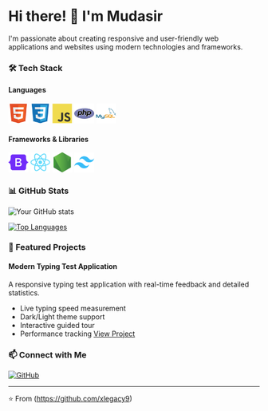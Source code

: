 # Hi there! 👋 I'm Mudasir

I'm passionate about creating responsive and user-friendly web applications and websites using modern technologies and frameworks.

### 🛠️ Tech Stack

#### Languages
<p align="left">
    <img src="https://raw.githubusercontent.com/devicons/devicon/master/icons/html5/html5-original.svg" alt="html5" width="40" height="40"/>
    <img src="https://raw.githubusercontent.com/devicons/devicon/master/icons/css3/css3-original.svg" alt="css3" width="40" height="40"/>
    <img src="https://raw.githubusercontent.com/devicons/devicon/master/icons/javascript/javascript-original.svg" alt="javascript" width="40" height="40"/>
    <img src="https://raw.githubusercontent.com/devicons/devicon/master/icons/php/php-original.svg" alt="php" width="40" height="40"/>
    <img src="https://raw.githubusercontent.com/devicons/devicon/master/icons/mysql/mysql-original-wordmark.svg" alt="mysql" width="40" height="40"/>
</p>

#### Frameworks & Libraries
<p align="left">
    <img src="https://raw.githubusercontent.com/devicons/devicon/master/icons/bootstrap/bootstrap-plain.svg" alt="bootstrap" width="40" height="40"/>
    <img src="https://raw.githubusercontent.com/devicons/devicon/master/icons/react/react-original.svg" alt="react" width="40" height="40"/>
    <img src="https://raw.githubusercontent.com/devicons/devicon/master/icons/nodejs/nodejs-original.svg" alt="nodejs" width="40" height="40"/>
    <img src="https://raw.githubusercontent.com/devicons/devicon/master/icons/tailwindcss/tailwindcss-plain.svg" alt="tailwind" width="40" height="40"/>
</p>

### 📊 GitHub Stats

![Your GitHub stats](https://github-readme-stats.vercel.app/api?username=YourGitHubUsername&show_icons=true&theme=radical)

[![Top Languages](https://github-readme-stats.vercel.app/api/top-langs/?username=YourGitHubUsername&layout=compact&theme=radical)](https://github.com/anuraghazra/github-readme-stats)

### 🌟 Featured Projects

#### Modern Typing Test Application
A responsive typing test application with real-time feedback and detailed statistics.
- Live typing speed measurement
- Dark/Light theme support
- Interactive guided tour
- Performance tracking
[View Project](YourProjectLink)

### 📫 Connect with Me
[![GitHub](https://img.shields.io/badge/GitHub-100000?style=for-the-badge&logo=github&logoColor=white)](xlegacy9)

---
⭐️ From (https://github.com/xlegacy9)

<!---
XLegacy9/XLegacy9 is a ✨ special ✨ repository because its `README.md` (this file) appears on your GitHub profile.
You can click the Preview link to take a look at your changes.
--->
